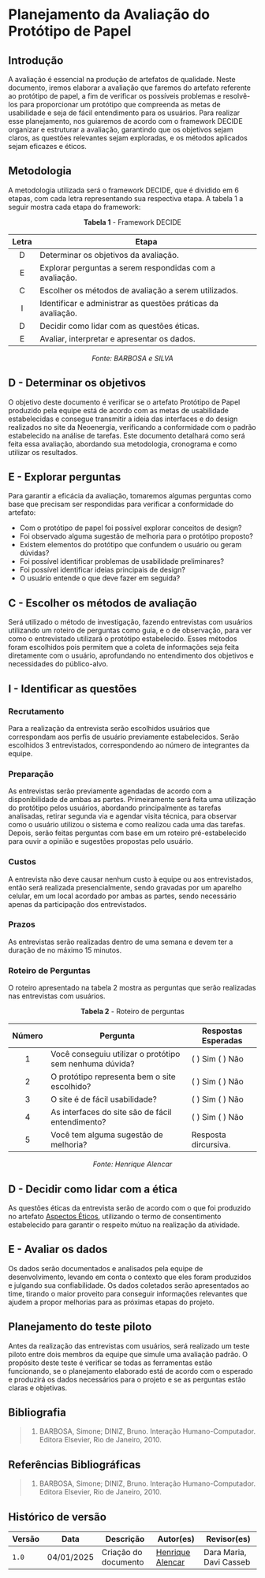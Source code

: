 # **Planejamento da Avaliação do Protótipo de Papel**

## Introdução

A avaliação é essencial na produção de artefatos de qualidade. Neste documento, iremos elaborar a avaliação que faremos do artefato referente ao protótipo de papel, a fim de verificar os possíveis problemas e resolvê-los para proporcionar um protótipo que compreenda as metas de usabilidade e seja de fácil entendimento para os usuários. Para realizar esse planejamento, nos guiaremos de acordo com o framework DECIDE organizar e estruturar a avaliação, garantindo que os objetivos sejam claros, as questões relevantes sejam exploradas, e os métodos aplicados sejam eficazes e éticos.

## Metodologia

A metodologia utilizada será o framework DECIDE, que é dividido em 6 etapas, com cada letra representando sua respectiva etapa. A tabela 1 a seguir mostra cada etapa do framework:

<center>

**Tabela 1** - Framework DECIDE

| Letra |                      <center> Etapa </center>                     |
| :---: | ----------------------------------------------------------------- |
|   D   | Determinar os objetivos da avaliação.                             |
|   E   | Explorar perguntas a serem respondidas com a avaliação.           |
|   C   | Escolher os métodos de avaliação a serem utilizados.              |
|   I   | Identificar e administrar as questões práticas da avaliação.      |
|   D   | Decidir como lidar com as questões éticas.                        |
|   E   | Avaliar, interpretar e apresentar os dados.                       |

_Fonte: BARBOSA e SILVA_

</center>

## D - Determinar os objetivos

O objetivo deste documento é verificar se o artefato Protótipo de Papel produzido pela equipe está de acordo com as metas de usabilidade estabelecidas e consegue transmitir a ideia das interfaces e do design realizados no site da Neoenergia, verificando a conformidade com o padrão estabelecido na análise de tarefas. Este documento detalhará como será feita essa avaliação, abordando sua metodologia, cronograma e como utilizar os resultados.

## E - Explorar perguntas

Para garantir a eficácia da avaliação, tomaremos algumas perguntas como base que precisam ser respondidas para verificar a conformidade do artefato:

* Com o protótipo de papel foi possível explorar conceitos de design?
* Foi observado alguma sugestão de melhoria para o protótipo proposto?
* Existem elementos do protótipo que confundem o usuário ou geram dúvidas?
* Foi possível identificar problemas de usabilidade preliminares?
* Foi possível identificar ideias principais de design?
* O usuário entende o que deve fazer em seguida?

## C - Escolher os métodos de avaliação

Será utilizado o método de investigação, fazendo entrevistas com usuários utilizando um roteiro de perguntas como guia, e o de observação, para ver como o entrevistado utilizará o protótipo estabelecido. Esses métodos foram escolhidos pois permitem que a coleta de informações seja feita diretamente com o usuário, aprofundando no entendimento dos objetivos e necessidades do público-alvo.

## I - Identificar as questões

### Recrutamento

Para a realização da entrevista serão escolhidos usuários que correspondam aos perfis de usuário previamente estabelecidos. Serão escolhidos 3 entrevistados, correspondendo ao número de integrantes da equipe.

### Preparação

As entrevistas serão previamente agendadas de acordo com a disponibilidade de ambas as partes. Primeiramente será feita uma utilização do protótipo pelos usuários, abordando principalmente as tarefas analisadas, retirar segunda via e agendar visita técnica, para observar como o usuário utilizou o sistema e como realizou cada uma das tarefas. Depois, serão feitas perguntas com base em um roteiro pré-estabelecido para ouvir a opinião e sugestões propostas pelo usuário.

### Custos

A entrevista não deve causar nenhum custo à equipe ou aos entrevistados, então será realizada presencialmente, sendo gravadas por um aparelho celular, em um local acordado por ambas as partes, sendo necessário apenas da participação dos entrevistados.

### Prazos

As entrevistas serão realizadas dentro de uma semana e devem ter a duração de no máximo 15 minutos.

### Roteiro de Perguntas

O roteiro apresentado na tabela 2 mostra as perguntas que serão realizadas nas entrevistas com usuários.

<center>

**Tabela 2** - Roteiro de perguntas

| Número | Pergunta | Respostas Esperadas |
| :----: | -------- | ------------------- |
|   1    | Você conseguiu utilizar o protótipo sem nenhuma dúvida? | ( ) Sim ( ) Não |
|   2    | O protótipo representa bem o site escolhido? | ( ) Sim ( ) Não |
|   3    | O site é de fácil usabilidade? | ( ) Sim ( ) Não |
|   4    | As interfaces do site são de fácil entendimento? | ( ) Sim ( ) Não |
|   5    | Você tem alguma sugestão de melhoria? | Resposta dircursiva. |

_Fonte: Henrique Alencar_

</center>

## D - Decidir como lidar com a ética

As questões éticas da entrevista serão de acordo com o que foi produzido no artefato [Aspectos Éticos](../analise-requisitos/aspectos-eticos.md), utilizando o termo de consentimento estabelecido para garantir o respeito mútuo na realização da atividade.

## E - Avaliar os dados

Os dados serão documentados e analisados pela equipe de desenvolvimento, levando em conta o contexto que eles foram produzidos e julgando sua confiabilidade. Os dados coletados serão apresentados ao time, tirando o maior proveito para conseguir informações relevantes que ajudem a propor melhorias para as próximas etapas do projeto.

## Planejamento do teste piloto

Antes da realização das entrevistas com usuários, será realizado um teste piloto entre dois membros da equipe que simule uma avaliação padrão. O propósito deste teste é verificar se todas as ferramentas estão funcionando, se o planejamento elaborado está de acordo com o esperado e produzirá os dados necessários para o projeto e se as perguntas estão claras e objetivas.

## Bibliografia

> 1. BARBOSA, Simone; DINIZ, Bruno. Interação Humano-Computador. Editora Elsevier, Rio de Janeiro, 2010.

## Referências Bibliográficas

> 1. BARBOSA, Simone; DINIZ, Bruno. Interação Humano-Computador. Editora Elsevier, Rio de Janeiro, 2010.

## Histórico de versão

| Versão | Data       | Descrição                             | Autor(es)                                       | Revisor(es)             |
| ------ | ---------- | ------------------------------------- | ----------------------------------------------- | ----------------------- |
| `1.0`  | 04/01/2025 | Criação do documento                  | [Henrique Alencar](https://github.com/henryqma) | Dara Maria, Davi Casseb |